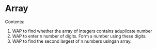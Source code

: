 # Array
Contents:
1. WAP to find whether the array of integers contains aduplicate number
2. WAP to enter n number of digits. Form a number using these digits.
3. WAP to find the second largest of n numbers usingan array.
